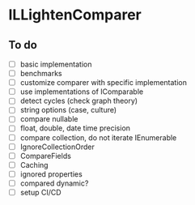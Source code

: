 # ILLightenComparer

## To do

- [ ] basic implementation
- [ ] benchmarks
- [ ] customize comparer with specific implementation
- [ ] use implementations of IComparable
- [ ] detect cycles (check graph theory)
- [ ] string options (case, culture)
- [ ] compare nullable
- [ ] float, double, date time precision
- [ ] compare collection, do not iterate IEnumerable
- [ ] IgnoreCollectionOrder
- [ ] CompareFields
- [ ] Caching
- [ ] ignored properties
- [ ] compared dynamic?
- [ ] setup CI/CD
